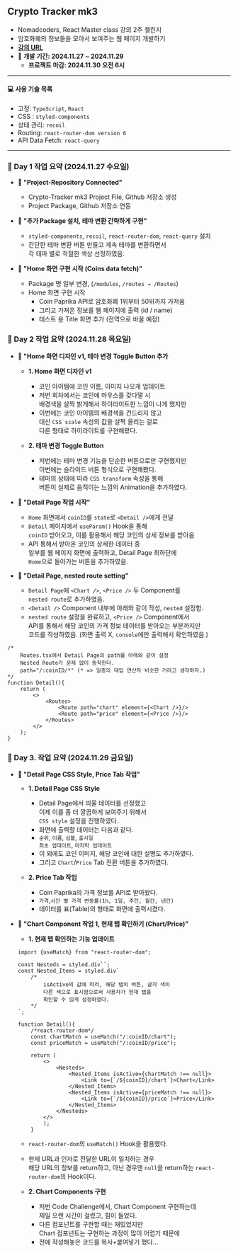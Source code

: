 ## Crypto Tracker mk3

- Nomadcoders, React Master class 강의 2주 챌린지
- 암호화폐의 정보들을 모아서 보여주는 웹 페이지 개발하기
- **[강의 URL](https://nomadcoders.co/react-masterclass)**
- **📆 개발 기간: 2024.11.27 ~ 2024.11.29**
    - **프로젝트 마감: 2024.11.30 오전 6시**

---

#### 💻 사용 기술 목록
- 고정: `TypeScript`, `React`
- CSS : `styled-components`
- 상태 관리: `recoil`
- Routing: `react-router-dom version 6`
- API Data Fetch: `react-query`

---

### 📆 Day 1 작업 요약 (2024.11.27 수요일)

- **📑 "Project-Repository Connected"**
    - Crypto-Tracker mk3 Project File, Github 저장소 생성
    - Project Package, Github 저장소 연동

- **📑 "추가 Package 설치, 테마 변환 간략하게 구현"**
    - `styled-components`, `recoil`, `react-router-dom`, `react-query` 설치
    - 간단한 테마 변환 버튼 만들고 계속 테마를 변환하면서 <br/>
        각 테마 별로 적절한 색상 선정하였음.

- **📑 "Home 화면 구현 시작 (Coins data fetch)"**
    - Package 명 일부 변경, (`/modules`, `/routes → /Routes`)
    - Home 화면 구현 시작
        - Coin Paprika API로 암호화폐 1위부터 50위까지 가져옴
        - 그리고 가져온 정보를 웹 페이지에 출력 (id / name)
        - 테스트 용 Title 화면 추가 (전역으로 바꿀 예정)

### 📆 Day 2 작업 요약 (2024.11.28 목요일)

- **📑 "Home 화면 디자인 v1, 테마 변경 Toggle Button 추가**
    - **1. Home 화면 디자인 v1**
        - 코인 아이템에 코인 이름, 이미지 나오게 업데이트
        - 저번 회차에서는 코인에 마우스를 갖다댈 시 <br/>
            배경색을 살짝 밝게해서 하이라이트한 느낌이 나게 했지만 <br/>
        - 이번에는 코인 아이템의 배경색을 건드리지 않고 <br/>
            대신 `CSS scale` 속성의 값을 살짝 올리는 걸로 <br/>
            다른 형태로 하이라이트를 구현해봤다.

    - **2. 테마 변경 Toggle Button**
        - 저번에는 테마 변경 기능을 단순한 버튼으로만 구현했지만 <br/>
            이번에는 슬라이드 버튼 형식으로 구현해봤다.
        - 테마의 상태에 따라 `CSS transform` 속성을 통해 <br/>
            버튼이 실제로 움직이는 느낌의 Animation을 추가하였다.

- **📑 "Detail Page 작업 시작"**
    - `Home` 화면에서 `coinID`를 `state`로 `<Detail />`에게 전달
    - `Detail` 페이지에서 `useParam()` Hook을 통해 <br/>
        `coinID` 받아오고, 이를 활용해서 해당 코인의 상세 정보를 받아옴
    - API 통해서 받아온 코인의 상세한 데이터 중 <br/>
        일부를 웹 페이지 화면에 출력하고, Detail Page 최하단에 <br/>
        `Home`으로 돌아가는 버튼을 추가하였음.

- **📑 "Detail Page, nested route setting"**
    - `Detail Page`에 `<Chart />`, `<Price />` 두 Component를 <br/>
        `nested route`로 추가하였음.
    - `<Detail />` Component 내부에 아래와 같이 작성, `nested` 설정함.
    - `nested route` 설정을 완료하고, `<Price />` Component에서 <br/>
        API를 통해서 해당 코인의 가격 정보 데이터를 받아오는 부분까지만 <br/>
        코드를 작성하였음. (화면 출력 X, `console`에만 출력해서 확인하였음.)

``` tsx
/*
    Routes.tsx에서 Detail Page의 path를 아래와 같이 설정
    Nested Route가 문제 없이 동작한다.
    path="/:coinID/*" (* => 일종의 대입 연산자 비슷한 거라고 생각하자.)
*/
function Detail(){
    return (
        <>
            <Routes>
                <Route path="chart" element={<Chart />}/>
                <Route path="price" element={<Price />}/>
            </Routes>
        </>
    );
}
``` 

### 📆 Day 3. 작업 요약 (2024.11.29 금요일)

- **📑 "Detail Page CSS Style, Price Tab 작업"**
    - **1. Detail Page CSS Style**
        - Detail Page에서 띄울 데이터를 선정했고 <br/>
            이제 이를 좀 더 깔끔하게 보여주기 위해서 <br/>
            `CSS style` 설정을 진행하였다.
        - 화면에 출력할 데이터는 다음과 같다.
        - `순위`, `이름`, `심볼`, `출시일` <br/>
         `최초 업데이트`, `마지막 업데이트`
        - 이 외에도 코인 이미지, 해당 코인에 대한 설명도 추가하였다.
        - 그리고 `Chart`/`Price` Tab 전환 버튼을 추가하였다.

    - **2. Price Tab 작업**
        - Coin Paprika의 가격 정보를 API로 받아왔다.
        - `가격`,`시간 별 가격 변동률(1h, 1일, 주간, 월간, 년간)`
        - 데이터를 표(Table)의 형태로 화면에 출력시켰다.

- **📑 "Chart Component 작업 1, 현재 탭 확인하기 (Chart/Price)"**
    - **1. 현재 탭 확인하는 기능 업데이트**
    ``` tsx
    import {useMatch} from "react-router-dom";

    const Nesteds = styled.div``;
    const Nested_Items = styled.div`
        /*
            isActive의 값에 따라, 해당 탭의 버튼, 글자 색이
            다른 색으로 표시함으로써 사용자가 현재 탭을
            확인할 수 있게 설정하였다.
        */
    `;

    function Detail(){
        /*react-router-dom*/
        const chartMatch = useMatch("/:coinID/chart");
        const priceMatch = useMatch("/:coinID/price");
        
        return (
            <>
                <Nesteds>
                    <Nested_Items isActive={chartMatch !== null}>
                        <Link to={`/${coinID}/chart`}>Chart</Link>
                    </Nested_Items>
                    <Nested_Items isActive={priceMatch !== null}>
                        <Link to={`/${coinID}/price`}>Price</Link>
                    </Nested_Items>
                </Nesteds>
            </>
            );
        }
    ```
    - `react-router-dom`의 `useMatch()` Hook을 활용했다.
    - 현재 URL과 인자로 전달한 URL이 일치하는 경우 <br/>
        해당 URL의 정보를 return하고, 아닌 경우엔 `null`을 return하는
        `react-router-dom`의 Hook이다.

    - **2. Chart Components 구현**
        - 저번 Code Challenge에서, Chart Component 구현하는데 <br/>
            제일 오랜 시간이 걸렸고, 힘이 들었다.
        - 다른 컴포넌트를 구현할 때는 재밌었지만 <br/>
            Chart 컴포넌트는 구현하는 과정이 많이 어렵기 때문에
        - 전에 작성해놓은 코드를 복사+붙여넣기 했다...

